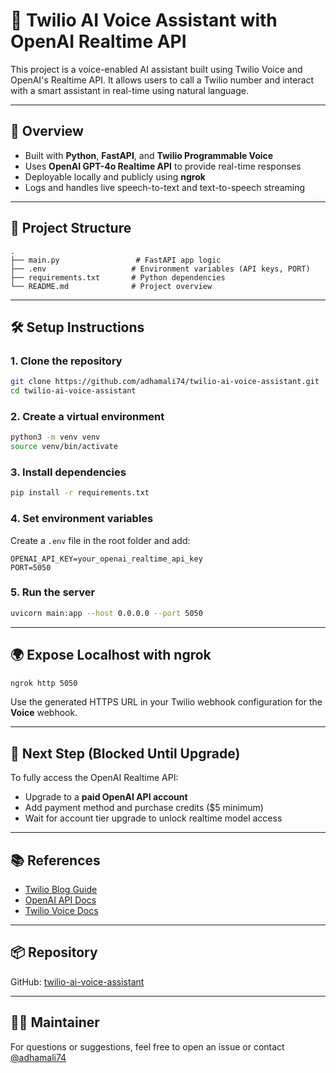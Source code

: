 # 🧠 Twilio AI Voice Assistant with OpenAI Realtime API

This project is a voice-enabled AI assistant built using Twilio Voice and OpenAI's Realtime API. It allows users to call a Twilio number and interact with a smart assistant in real-time using natural language.

---

## 🚀 Overview

- Built with **Python**, **FastAPI**, and **Twilio Programmable Voice**
- Uses **OpenAI GPT-4o Realtime API** to provide real-time responses
- Deployable locally and publicly using **ngrok**
- Logs and handles live speech-to-text and text-to-speech streaming

---

## 📁 Project Structure

```
.
├── main.py                 # FastAPI app logic
├── .env                   # Environment variables (API keys, PORT)
├── requirements.txt       # Python dependencies
└── README.md              # Project overview
```

---

## 🛠️ Setup Instructions

### 1. Clone the repository

```bash
git clone https://github.com/adhamali74/twilio-ai-voice-assistant.git
cd twilio-ai-voice-assistant
```

### 2. Create a virtual environment

```bash
python3 -m venv venv
source venv/bin/activate
```

### 3. Install dependencies

```bash
pip install -r requirements.txt
```

### 4. Set environment variables

Create a `.env` file in the root folder and add:

```env
OPENAI_API_KEY=your_openai_realtime_api_key
PORT=5050
```

### 5. Run the server

```bash
uvicorn main:app --host 0.0.0.0 --port 5050
```

---

## 🌍 Expose Localhost with ngrok

```bash
ngrok http 5050
```

Use the generated HTTPS URL in your Twilio webhook configuration for the **Voice** webhook.

---

## 🔄 Next Step (Blocked Until Upgrade)

To fully access the OpenAI Realtime API:

- Upgrade to a **paid OpenAI API account**
- Add payment method and purchase credits ($5 minimum)
- Wait for account tier upgrade to unlock realtime model access

---


## 📚 References

- [Twilio Blog Guide](https://www.twilio.com/en-us/blog/voice-ai-assistant-openai-realtime-api-python)
- [OpenAI API Docs](https://platform.openai.com/docs)
- [Twilio Voice Docs](https://www.twilio.com/docs/voice)

---

## 📦 Repository

GitHub: [twilio-ai-voice-assistant](https://github.com/adhamali74/twilio-ai-voice-assistant)

---

## 🙋‍♂️ Maintainer

For questions or suggestions, feel free to open an issue or contact [@adhamali74](https://github.com/adhamali74)
